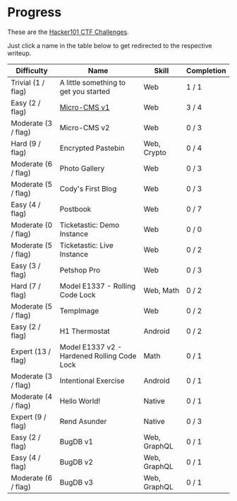 # Progress

These are the [Hacker101 CTF Challenges](https://ctf.hacker101.com/ctf). 

Just click a name in the table below to get redirected to the respective writeup.

|Difficulty   | Name  | Skill | Completion |
|---|---|---|---|
|Trivial (1 / flag)   | A little something to get you started | Web | 1 / 1 |
| Easy (2 / flag) | [Micro-CMS v1](Writeups/micro-cms_v1.md) | Web |3 / 4
| Moderate (3 / flag) | Micro-CMS v2 | Web | 0 / 3
| Hard (9 / flag) | Encrypted Pastebin |Web, Crypto | 0 / 4
| Moderate (6 / flag) | Photo Gallery | Web | 0 / 3
| Moderate (5 / flag) | Cody's First Blog | Web | 0 / 3
| Easy (4 / flag) | Postbook | Web | 0 / 7
| Moderate (0 / flag) | Ticketastic: Demo Instance | Web | 0 / 0
| Moderate (5 / flag) | Ticketastic: Live Instance | Web | 0 / 2
| Easy (3 / flag) | Petshop Pro | Web | 0 / 3
| Hard (7 / flag) | Model E1337 - Rolling Code Lock | Web, Math |0 / 2
| Moderate (5 / flag) | TempImage | Web | 0 / 2
| Easy (2 / flag) | H1 Thermostat | Android | 0 / 2
| Expert (13 / flag) | Model E1337 v2 - Hardened Rolling Code Lock | Math | 0 / 1
| Moderate (3 / flag) | Intentional Exercise | Android | 0 / 1
| Moderate (4 / flag) | Hello World! | Native | 0 / 1
| Expert (9 / flag) | Rend Asunder | Native | 0 / 3
| Easy (2 / flag) | BugDB v1 | Web, GraphQL | 0 / 1
| Easy (4 / flag) | BugDB v2 | Web, GraphQL | 0 / 1
| Moderate (6 / flag) | BugDB v3 | Web, GraphQL | 0 / 1

